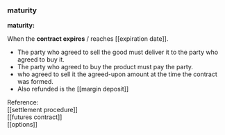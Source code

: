### maturity

<b>maturity:</b><br>

When the <b>contract expires</b> / reaches [[expiration date]].<br>
* The party who agreed to sell the good must deliver it to the party who agreed to buy it.
* The party who agreed to buy the product must pay the party.
* who agreed to sell it the agreed-upon amount at the time the contract was formed.
* Also refunded is the [[margin deposit]]<br>

Reference:  
[[settlement procedure]]  
[[futures contract]]  
[[options]]  